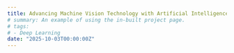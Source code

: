 ```yaml
---
title: Advancing Machine Vision Technology with Artificial Intelligence for High-speed Quality Grading and Sorting of Fresh Green Asparagus (2025-2029, USDA-NIFA-AFRI, $591,499)
# summary: An example of using the in-built project page.
# tags:
# - Deep Learning
date: "2025-10-03T00:00:00Z"
---
```

